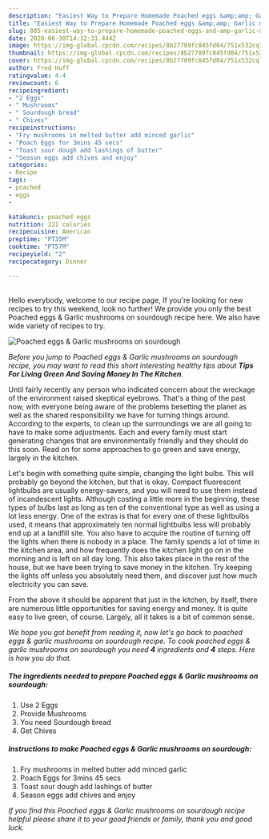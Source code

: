 ```yaml
---
description: "Easiest Way to Prepare Homemade Poached eggs &amp;amp; Garlic mushrooms on sourdough"
title: "Easiest Way to Prepare Homemade Poached eggs &amp;amp; Garlic mushrooms on sourdough"
slug: 805-easiest-way-to-prepare-homemade-poached-eggs-and-amp-garlic-mushrooms-on-sourdough
date: 2020-06-30T14:32:31.444Z
image: https://img-global.cpcdn.com/recipes/8b27709fc845fd04/751x532cq70/poached-eggs-garlic-mushrooms-on-sourdough-recipe-main-photo.jpg
thumbnail: https://img-global.cpcdn.com/recipes/8b27709fc845fd04/751x532cq70/poached-eggs-garlic-mushrooms-on-sourdough-recipe-main-photo.jpg
cover: https://img-global.cpcdn.com/recipes/8b27709fc845fd04/751x532cq70/poached-eggs-garlic-mushrooms-on-sourdough-recipe-main-photo.jpg
author: Fred Huff
ratingvalue: 4.4
reviewcount: 6
recipeingredient:
- "2 Eggs"
- " Mushrooms"
- " Sourdough bread"
- " Chives"
recipeinstructions:
- "Fry mushrooms in melted butter add minced garlic"
- "Poach Eggs for 3mins 45 secs"
- "Toast sour dough add lashings of butter"
- "Season eggs add chives and enjoy"
categories:
- Recipe
tags:
- poached
- eggs
- 

katakunci: poached eggs  
nutrition: 221 calories
recipecuisine: American
preptime: "PT35M"
cooktime: "PT57M"
recipeyield: "2"
recipecategory: Dinner

---
```

<br>
Hello everybody, welcome to our recipe page, If you're looking for new recipes to try this weekend, look no further! We provide you only the best Poached eggs &amp; Garlic mushrooms on sourdough recipe here. We also have wide variety of recipes to try.
<br>


![Poached eggs &amp; Garlic mushrooms on sourdough](https://img-global.cpcdn.com/recipes/8b27709fc845fd04/751x532cq70/poached-eggs-garlic-mushrooms-on-sourdough-recipe-main-photo.jpg)

<i>Before you jump to Poached eggs &amp; Garlic mushrooms on sourdough recipe, you may want to read this short interesting healthy tips about 
<strong>Tips For Living Green And Saving Money In The Kitchen</strong>.</i>
</br>

Until fairly recently any person who indicated concern about the wreckage of the environment raised skeptical eyebrows. That's a thing of the past now, with everyone being aware of the problems besetting the planet as well as the shared responsibility we have for turning things around. According to the experts, to clean up the surroundings we are all going to have to make some adjustments. Each and every family must start generating changes that are environmentally friendly and they should do this soon. Read on for some approaches to go green and save energy, largely in the kitchen.

Let's begin with something quite simple, changing the light bulbs. This will probably go beyond the kitchen, but that is okay. Compact fluorescent lightbulbs are usually energy-savers, and you will need to use them instead of incandescent lights. Although costing a little more in the beginning, these types of bulbs last as long as ten of the conventional type as well as using a lot less energy. One of the extras is that for every one of these lightbulbs used, it means that approximately ten normal lightbulbs less will probably end up at a landfill site. You also have to acquire the routine of turning off the lights when there is nobody in a place. The family spends a lot of time in the kitchen area, and how frequently does the kitchen light go on in the morning and is left on all day long. This also takes place in the rest of the house, but we have been trying to save money in the kitchen. Try keeping the lights off unless you absolutely need them, and discover just how much electricity you can save.

From the above it should be apparent that just in the kitchen, by itself, there are numerous little opportunities for saving energy and money. It is quite easy to live green, of course. Largely, all it takes is a bit of common sense.


<i>We hope you got benefit from reading it, now let's go back to poached eggs &amp; garlic mushrooms on sourdough recipe. To cook poached eggs &amp; garlic mushrooms on sourdough you need <strong>4</strong> ingredients and <strong>4</strong> steps. Here is how you do that.
</i>

##### The ingredients needed to prepare Poached eggs &amp; Garlic mushrooms on sourdough:

1. Use 2 Eggs
1. Provide  Mushrooms
1. You need  Sourdough bread
1. Get  Chives


##### Instructions to make Poached eggs &amp; Garlic mushrooms on sourdough:

1. Fry mushrooms in melted butter add minced garlic
1. Poach Eggs for 3mins 45 secs
1. Toast sour dough add lashings of butter
1. Season eggs add chives and enjoy


<i>If you find this Poached eggs &amp; Garlic mushrooms on sourdough recipe helpful please share it to your good friends or family, thank you and good luck.</i>

